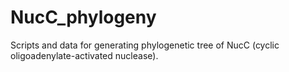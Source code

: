 # NucC_phylogeny
Scripts and data for generating phylogenetic tree of NucC (cyclic oligoadenylate-activated nuclease).
